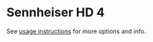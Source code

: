 # Sennheiser HD 4
See [usage instructions](https://github.com/jaakkopasanen/AutoEq#usage) for more options and info.